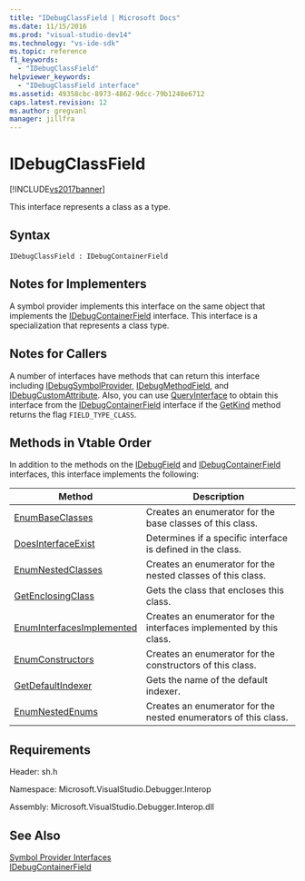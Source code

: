 ```yaml
---
title: "IDebugClassField | Microsoft Docs"
ms.date: 11/15/2016
ms.prod: "visual-studio-dev14"
ms.technology: "vs-ide-sdk"
ms.topic: reference
f1_keywords: 
  - "IDebugClassField"
helpviewer_keywords: 
  - "IDebugClassField interface"
ms.assetid: 49358cbc-8973-4862-9dcc-79b1248e6712
caps.latest.revision: 12
ms.author: gregvanl
manager: jillfra
---
```

# IDebugClassField
[!INCLUDE[vs2017banner](../../../includes/vs2017banner.md)]

This interface represents a class as a type.  
  
## Syntax  
  
```  
IDebugClassField : IDebugContainerField  
```  
  
## Notes for Implementers  
 A symbol provider implements this interface on the same object that implements the [IDebugContainerField](../../../extensibility/debugger/reference/idebugcontainerfield.md) interface. This interface is a specialization that represents a class type.  
  
## Notes for Callers  
 A number of interfaces have methods that can return this interface including [IDebugSymbolProvider](../../../extensibility/debugger/reference/idebugsymbolprovider.md), [IDebugMethodField](../../../extensibility/debugger/reference/idebugmethodfield.md), and [IDebugCustomAttribute](../../../extensibility/debugger/reference/idebugcustomattribute.md). Also, you can use [QueryInterface](http://msdn.microsoft.com/library/62fce95e-aafa-4187-b50b-e6611b74c3b3) to obtain this interface from the [IDebugContainerField](../../../extensibility/debugger/reference/idebugcontainerfield.md) interface if the [GetKind](../../../extensibility/debugger/reference/idebugfield-getkind.md) method returns the flag `FIELD_TYPE_CLASS`.  
  
## Methods in Vtable Order  
 In addition to the methods on the [IDebugField](../../../extensibility/debugger/reference/idebugfield.md) and [IDebugContainerField](../../../extensibility/debugger/reference/idebugcontainerfield.md) interfaces, this interface implements the following:  
  
|Method|Description|  
|------------|-----------------|  
|[EnumBaseClasses](../../../extensibility/debugger/reference/idebugclassfield-enumbaseclasses.md)|Creates an enumerator for the base classes of this class.|  
|[DoesInterfaceExist](../../../extensibility/debugger/reference/idebugclassfield-doesinterfaceexist.md)|Determines if a specific interface is defined in the class.|  
|[EnumNestedClasses](../../../extensibility/debugger/reference/idebugclassfield-enumnestedclasses.md)|Creates an enumerator for the nested classes of this class.|  
|[GetEnclosingClass](../../../extensibility/debugger/reference/idebugclassfield-getenclosingclass.md)|Gets the class that encloses this class.|  
|[EnumInterfacesImplemented](../../../extensibility/debugger/reference/idebugclassfield-enuminterfacesimplemented.md)|Creates an enumerator for the interfaces implemented by this class.|  
|[EnumConstructors](../../../extensibility/debugger/reference/idebugclassfield-enumconstructors.md)|Creates an enumerator for the constructors of this class.|  
|[GetDefaultIndexer](../../../extensibility/debugger/reference/idebugclassfield-getdefaultindexer.md)|Gets the name of the default indexer.|  
|[EnumNestedEnums](../../../extensibility/debugger/reference/idebugclassfield-enumnestedenums.md)|Creates an enumerator for the nested enumerators of this class.|  
  
## Requirements  
 Header: sh.h  
  
 Namespace: Microsoft.VisualStudio.Debugger.Interop  
  
 Assembly: Microsoft.VisualStudio.Debugger.Interop.dll  
  
## See Also  
 [Symbol Provider Interfaces](../../../extensibility/debugger/reference/symbol-provider-interfaces.md)   
 [IDebugContainerField](../../../extensibility/debugger/reference/idebugcontainerfield.md)
